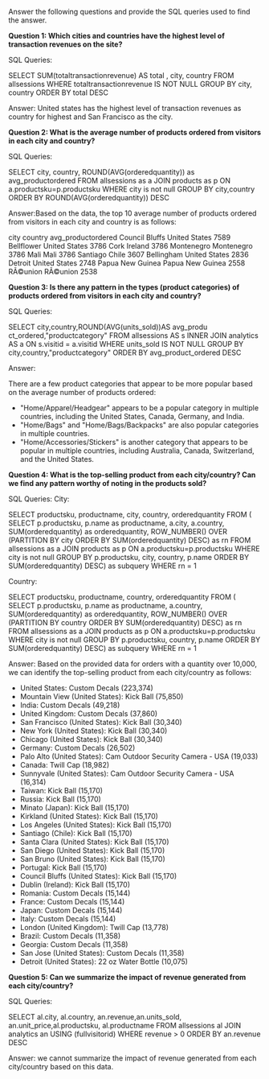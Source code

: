 Answer the following questions and provide the SQL queries used to find the answer.

    
**Question 1: Which cities and countries have the highest level of transaction revenues on the site?**


SQL Queries:

SELECT SUM(totaltransactionrevenue) AS total
, city, country
FROM allsessions
WHERE totaltransactionrevenue IS NOT NULL
GROUP BY city, country
ORDER BY total DESC




Answer: United states has the highest level of transaction revenues as country for highest and  San Francisco as the city.




**Question 2: What is the average number of products ordered from visitors in each city and country?**


SQL Queries:

SELECT  city, country,
        ROUND(AVG(orderedquantity)) as avg_productordered
FROM allsessions as a
JOIN products as p
ON a.productsku=p.productsku
WHERE city is not null
GROUP BY city,country
ORDER BY ROUND(AVG(orderedquantity)) DESC


Answer:Based on the data, the top 10 average number of products ordered from visitors in each city and country is as follows:

city	country	avg_productordered
Council Bluffs	United States	7589
Bellflower	United States	3786
Cork	Ireland	3786
Montenegro	Montenegro	3786
Mali	Mali	3786
Santiago	Chile	3607
Bellingham	United States	2836
Detroit	United States	2748
Papua New Guinea	Papua New Guinea	2558
RÃ©union	RÃ©union	2538




**Question 3: Is there any pattern in the types (product categories) of products ordered from visitors in each city and country?**


SQL Queries:

SELECT city,country,ROUND(AVG(units_sold))AS avg_produ
ct_ordered,"productcategory"
FROM allsessions AS s
INNER JOIN analytics AS a
ON s.visitid = a.visitid
WHERE units_sold IS NOT NULL
GROUP BY city,country,"productcategory"
ORDER BY avg_product_ordered DESC



Answer:

  There are a few product categories that appear to be more popular based on the average number of products ordered:

- "Home/Apparel/Headgear" appears to be a popular category in multiple countries, including the United States, Canada, Germany, and India.
- "Home/Bags" and "Home/Bags/Backpacks" are also popular categories in multiple countries.
- "Home/Accessories/Stickers" is another category that appears to be popular in multiple countries, including Australia, Canada, Switzerland, and the United States.






**Question 4: What is the top-selling product from each city/country? Can we find any pattern worthy of noting in the products sold?**


SQL Queries:
City:

SELECT  productsku, productname, city, country, orderedquantity
FROM (
    SELECT
        p.productsku, p.name as productname, a.city, a.country,
        SUM(orderedquantity) as orderedquantity,
        ROW_NUMBER() OVER (PARTITION BY city ORDER BY SUM(orderedquantity) DESC) as rn
    FROM allsessions as a
    JOIN products as p
    ON a.productsku=p.productsku
    WHERE city is not null
    GROUP BY p.productsku, city, country, p.name
    ORDER BY SUM(orderedquantity) DESC) as subquery
WHERE rn = 1

Country:

SELECT  productsku, productname, country, orderedquantity
FROM (
    SELECT
        p.productsku, p.name as productname, a.country,
        SUM(orderedquantity) as orderedquantity,
        ROW_NUMBER() OVER (PARTITION BY country ORDER BY SUM(orderedquantity) DESC) as rn
    FROM allsessions as a
    JOIN products as p
    ON a.productsku=p.productsku
    WHERE city is not null
    GROUP BY p.productsku, country, p.name
    ORDER BY SUM(orderedquantity) DESC) as subquery
WHERE rn = 1


Answer:
Based on the provided data for orders with a quantity over 10,000, we can identify the top-selling product from each city/country as follows:

- United States: Custom Decals (223,374)
- Mountain View (United States): Kick Ball (75,850)
- India: Custom Decals (49,218)
- United Kingdom: Custom Decals (37,860)
- San Francisco (United States): Kick Ball (30,340)
- New York (United States): Kick Ball (30,340)
- Chicago (United States): Kick Ball (30,340)
- Germany: Custom Decals (26,502)
- Palo Alto (United States): Cam Outdoor Security Camera - USA (19,033)
- Canada: Twill Cap (18,982)
- Sunnyvale (United States): Cam Outdoor Security Camera - USA (16,314)
- Taiwan: Kick Ball (15,170)
- Russia: Kick Ball (15,170)
- Minato (Japan): Kick Ball (15,170)
- Kirkland (United States): Kick Ball (15,170)
- Los Angeles (United States): Kick Ball (15,170)
- Santiago (Chile): Kick Ball (15,170)
- Santa Clara (United States): Kick Ball (15,170)
- San Diego (United States): Kick Ball (15,170)
- San Bruno (United States): Kick Ball (15,170)
- Portugal: Kick Ball (15,170)
- Council Bluffs (United States): Kick Ball (15,170)
- Dublin (Ireland): Kick Ball (15,170)
- Romania: Custom Decals (15,144)
- France: Custom Decals (15,144)
- Japan: Custom Decals (15,144)
- Italy: Custom Decals (15,144)
- London (United Kingdom): Twill Cap (13,778)
- Brazil: Custom Decals (11,358)
- Georgia: Custom Decals (11,358)
- San Jose (United States): Custom Decals (11,358)
- Detroit (United States): 22 oz Water Bottle (10,075)



**Question 5: Can we summarize the impact of revenue generated from each city/country?**

SQL Queries:


SELECT al.city, al.country, an.revenue,an.units_sold, an.unit_price,al.productsku, al.productname
FROM allsessions al
JOIN analytics an
USING (fullvisitorid)
WHERE revenue > 0
ORDER BY an.revenue DESC

Answer:
we cannot summarize the impact of revenue generated from each city/country based on this data. 









